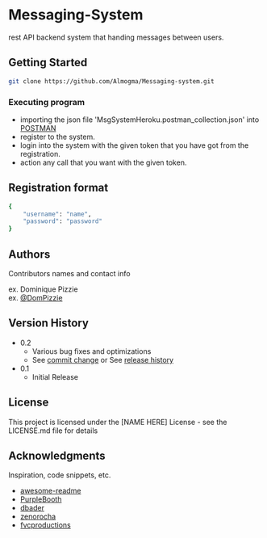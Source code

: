# Messaging-System

rest API backend system that handing messages between users.

## Getting Started

```bash
git clone https://github.com/Almogma/Messaging-system.git
```
### Executing program

* importing the json file 'MsgSystemHeroku.postman_collection.json' into [POSTMAN](https://web.postman.co/)
* register to the system.
* login into the system with the given token that you have got from the registration.
* action any call that you want with the given token.


## Registration format

```bash
{
    "username": "name",
    "password": "password"
}
```


## Authors

Contributors names and contact info

ex. Dominique Pizzie  
ex. [@DomPizzie](https://twitter.com/dompizzie)

## Version History

* 0.2
    * Various bug fixes and optimizations
    * See [commit change]() or See [release history]()
* 0.1
    * Initial Release

## License

This project is licensed under the [NAME HERE] License - see the LICENSE.md file for details

## Acknowledgments

Inspiration, code snippets, etc.
* [awesome-readme](https://github.com/matiassingers/awesome-readme)
* [PurpleBooth](https://gist.github.com/PurpleBooth/109311bb0361f32d87a2)
* [dbader](https://github.com/dbader/readme-template)
* [zenorocha](https://gist.github.com/zenorocha/4526327)
* [fvcproductions](https://gist.github.com/fvcproductions/1bfc2d4aecb01a834b46)
